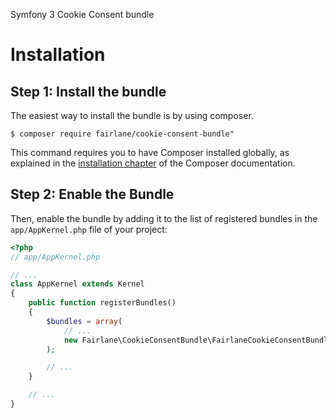Symfony 3 Cookie Consent bundle

Installation
============

Step 1: Install the bundle
--------------------------

The easiest way to install the bundle is by using composer.

```console
$ composer require fairlane/cookie-consent-bundle"
```

This command requires you to have Composer installed globally, as explained
in the [installation chapter](https://getcomposer.org/doc/00-intro.md)
of the Composer documentation.

Step 2: Enable the Bundle
-------------------------

Then, enable the bundle by adding it to the list of registered bundles
in the `app/AppKernel.php` file of your project:

```php
<?php
// app/AppKernel.php

// ...
class AppKernel extends Kernel
{
    public function registerBundles()
    {
        $bundles = array(
            // ...
            new Fairlane\CookieConsentBundle\FairlaneCookieConsentBundle(),
        );

        // ...
    }

    // ...
}
```